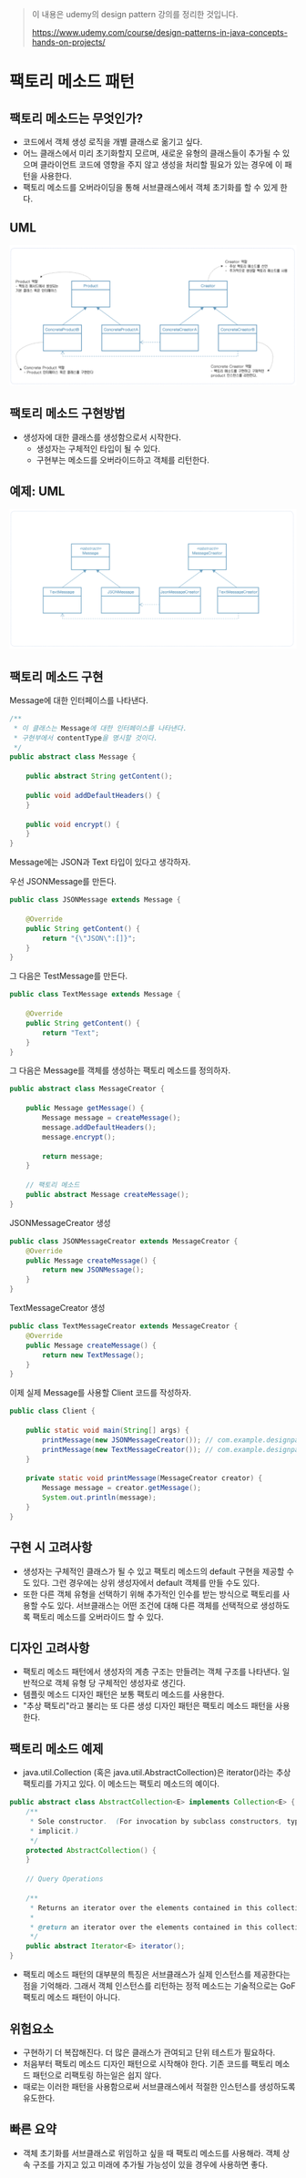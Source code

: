 > 이 내용은 udemy의 design pattern 강의를 정리한 것입니다.
>
> https://www.udemy.com/course/design-patterns-in-java-concepts-hands-on-projects/



# 팩토리 메소드 패턴

## 팩토리 메소드는 무엇인가?

* 코드에서 객체 생성 로직을 개별 클래스로 옮기고 싶다.
* 어느 클래스에서 미리 초기화할지 모르며, 새로운 유형의 클래스들이 추가될 수 있으며 클라이언트 코드에 영향을 주지 않고  생성을 처리할 필요가 있는 경우에 이 패턴을 사용한다.
* 팩토리 메소드를 오버라이딩을 통해 서브클래스에서 객체 초기화를 할 수 있게 한다.



## UML

![image-20220701082700944](images/image-20220701082700944.png)



## 팩토리 메소드 구현방법

* 생성자에 대한 클래스를 생성함으로서 시작한다.
    * 생성자는 구체적인 타입이 될 수 있다. 
    * 구현부는 메소드를 오버라이드하고 객체를 리턴한다.



## 예제: UML

![image-20220702085435972](images/image-20220702085435972.png)



## 팩토리 메소드 구현

Message에 대한 인터페이스를 나타낸다.

```java
/**
 * 이 클래스는 Message에 대한 인터페이스를 나타낸다.
 * 구현부에서 contentType을 명시할 것이다.
 */
public abstract class Message {

    public abstract String getContent();

    public void addDefaultHeaders() {
    }

    public void encrypt() {
    }
}
```

Message에는 JSON과 Text 타입이 있다고 생각하자.

우선 JSONMessage를 만든다.

```java
public class JSONMessage extends Message {

    @Override
    public String getContent() {
        return "{\"JSON\":[]}";
    }
}
```

그 다음은 TestMessage를 만든다.

```java
public class TextMessage extends Message {

    @Override
    public String getContent() {
        return "Text";
    }
}
```

그 다음은 Message를 객체를 생성하는 팩토리 메소드를 정의하자.

```java
public abstract class MessageCreator {

    public Message getMessage() {
        Message message = createMessage();
        message.addDefaultHeaders();
        message.encrypt();

        return message;
    }

    // 팩토리 메소드
    public abstract Message createMessage();
}
```

JSONMessageCreator 생성

```java
public class JSONMessageCreator extends MessageCreator {
    @Override
    public Message createMessage() {
        return new JSONMessage();
    }
}
```

TextMessageCreator 생성

```java
public class TextMessageCreator extends MessageCreator {
    @Override
    public Message createMessage() {
        return new TextMessage();
    }
}
```

이제 실제 Message를 사용할 Client 코드를 작성하자.

```java
public class Client {

    public static void main(String[] args) {
        printMessage(new JSONMessageCreator()); // com.example.designpattern.factorymethod.message.JSONMessage@24d46ca6
        printMessage(new TextMessageCreator()); // com.example.designpattern.factorymethod.message.TextMessage@4517d9a3
    }

    private static void printMessage(MessageCreator creator) {
        Message message = creator.getMessage();
        System.out.println(message);
    }
}
```



## 구현 시 고려사항

* 생성자는 구체적인 클래스가 될 수 있고 팩토리 메소드의 default 구현을 제공할 수도 있다. 그런 경우에는 상위 생성자에서 default 객체를 만들 수도 있다.
* 또한 다른 객체 유형을 선택하기 위해 추가적인 인수를 받는 방식으로 팩토리를 사용할 수도 있다. 서브클래스는 어떤 조건에 대해 다른 객체를 선택적으로 생성하도록 팩토리 메소드를 오버라이드 할 수 있다.



## 디자인 고려사항

* 팩토리 메소드 패턴에서 생성자의 계층 구조는 만들려는 객체 구조를 나타낸다. 일반적으로 객체 유형 당 구체적인 생성자로 생긴다.
* 템플릿 메소드 디자인 패턴은 보통 팩토리 메소드를 사용한다.
* "추상 팩토리"라고 불리는 또 다른 생성 디자인 패턴은 팩토리 메소드 패턴을 사용한다.



## 팩토리 메소드 예제

* java.util.Collection (혹은 java.util.AbstractCollection)은 iterator()라는 추상 팩토리를 가지고 있다. 이 메소드는 팩토리 메소드의 예이다.

```java
public abstract class AbstractCollection<E> implements Collection<E> {
    /**
     * Sole constructor.  (For invocation by subclass constructors, typically
     * implicit.)
     */
    protected AbstractCollection() {
    }

    // Query Operations

    /**
     * Returns an iterator over the elements contained in this collection.
     *
     * @return an iterator over the elements contained in this collection
     */
    public abstract Iterator<E> iterator();
}
```

* 팩토리 메소드 패턴의 대부분의 특징은 서브클래스가 실제 인스턴스를 제공한다는 점을 기억해라. 그래서 객체 인스턴스를 리턴하는 정적 메소드는 기술적으로는 GoF 팩토리 메소드 패턴이 아니다.



## 위험요소

* 구현하기 더 복잡해진다. 더 많은 클래스가 관여되고 단위 테스트가 필요하다.
* 처음부터 팩토리 메소드 디자인 패턴으로 시작해야 한다. 기존 코드를 팩토리 메소드 패턴으로 리팩토링 하는일은 쉽지 않다.
* 때로는 이러한 패턴을 사용함으로써 서브클래스에서 적절한 인스턴스를 생성하도록 유도한다.



## 빠른 요약

* 객체 초기화를 서브클래스로 위임하고 싶을 때 팩토리 메소드를 사용해라. 객체 상속 구조를 가지고 있고 미래에 추가될 가능성이 있을 경우에 사용하면 좋다.
